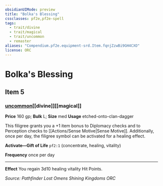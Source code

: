 ```yaml
---
obsidianUIMode: preview
title: "Bolka's Blessing"
cssclasses: pf2e,pf2e-spell
tags:
  - trait/divine
  - trait/magical
  - trait/uncommon
  - remaster
aliases: "Compendium.pf2e.equipment-srd.Item.fqnjZzwBi9GH4CXO"
license: ORC
---
```

# Bolka's Blessing
## Item 5
### [uncommon](uncommon "Uncommon Rarity Trait")[[divine]][[magical]]


**Price** 160 gp; 
**Bulk** L; **Size** med
**Usage** etched-onto-clan-dagger

This filigree grants you a +1 item bonus to Diplomacy checks and to Perception checks to [[Actions/Sense Motive|Sense Motive]]. Additionally, once per day, the filigree symbol can be activated for a healing effect.

**Activate—Gift of Life** `pf2:1` (concentrate, healing, vitality)

**Frequency** once per day

* * *

**Effect** You regain 3d10 healing vitality Hit Points.

*Source: Pathfinder Lost Omens Shining Kingdoms*
*ORC*